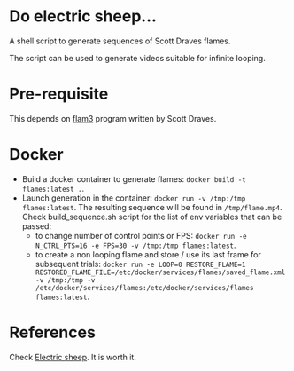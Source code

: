 # Do electric sheep...
A shell script to generate sequences of Scott Draves flames.

The script can be used to generate videos suitable for infinite
looping.

# Pre-requisite
This depends on [flam3](https://github.com/scottdraves/flam3) program written by Scott Draves.

# Docker
- Build a docker container to generate flames: `docker build -t flames:latest .`.
- Launch generation in the container: `docker run -v /tmp:/tmp flames:latest`. The resulting sequence will be found in `/tmp/flame.mp4`.
Check build_sequence.sh script for the list of env variables that can be passed:
    * to change number of control points or FPS: `docker run -e N_CTRL_PTS=16 -e FPS=30 -v /tmp:/tmp flames:latest`.
    * to create a non looping flame and store / use its last frame for subsequent trials: `docker run -e LOOP=0 RESTORE_FLAME=1 RESTORED_FLAME_FILE=/etc/docker/services/flames/saved_flame.xml -v /tmp:/tmp -v /etc/docker/services/flames:/etc/docker/services/flames flames:latest`.

# References
Check [Electric sheep](https://electricsheep.org/). It is worth it.
